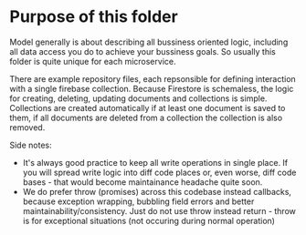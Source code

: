 # Purpose of this folder

Model generally is about describing all bussiness oriented logic, including all data access you do to achieve your bussiness goals. So usually this folder is quite unique for each microservice.

There are example repository files, each repsonsible for defining interaction with a single firebase collection. Because Firestore is schemaless, the logic for creating, deleting, updating documents and collections is simple. Collections are created automatically if at least one document is saved to them, if all documents are deleted from a collection the collection is also removed.


Side notes:
- It's always good practice to keep all write operations in single place. If you will spread write logic into diff code places or, even worse, diff code bases - that would become maintainance headache quite soon.
- We do prefer throw (promises) across this codebase instead callbacks, because exception wrapping, bubbling field errors and better maintainability/consistency. Just do not use throw instead return - throw is for exceptional situations (not occuring during normal operation)
